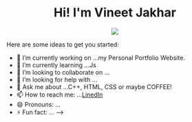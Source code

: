 
<h1 align="center">Hi! I'm Vineet Jakhar</h1>

<p align="center"><img src="https://komarev.com/ghpvc/?username=Vineet-Jakhar&color=blueviolet"> </p>

Here are some ideas to get you started:

- 🔭 I’m currently working on ...my Personal Portfolio Website.
- 🌱 I’m currently learning ...Js
- 👯 I’m looking to collaborate on ...
- 🤔 I’m looking for help with ...
- 💬 Ask me about ...C++, HTML, CSS or maybe COFFEE!
- 📫 How to reach me: ...[LinedIn](https://www.linkedin.com/in/vineetjakhar/)
- 😄 Pronouns: ...
- ⚡ Fun fact: ...
-->
